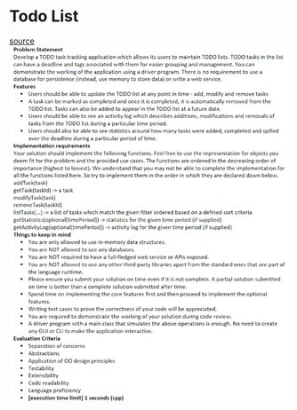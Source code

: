 # Todo List
[source](https://leetcode.com/discuss/interview-experience/2549412/Phonepe-Machine-Coding-Round)
![img.png](docs/img.png)